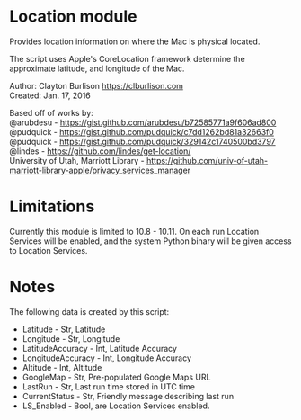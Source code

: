Location module
==============

Provides location information on where the Mac is physical located.

The script uses Apple's CoreLocation framework determine the approximate latitude, and longitude of the Mac.

Author: Clayton Burlison <https://clburlison.com>  
Created: Jan. 17, 2016  

Based off of works by:  
@arubdesu - https://gist.github.com/arubdesu/b72585771a9f606ad800  
@pudquick - https://gist.github.com/pudquick/c7dd1262bd81a32663f0  
@pudquick - https://gist.github.com/pudquick/329142c1740500bd3797  
@lindes   - https://github.com/lindes/get-location/  
University of Utah, Marriott Library - https://github.com/univ-of-utah-marriott-library-apple/privacy_services_manager  


Limitations
==============

Currently this module is limited to 10.8 - 10.11. On each run Location Services will be enabled, and the system Python binary will be given access to Location Services.


Notes
==============

The following data is created by this script:

* Latitude - Str, Latitude
* Longitude - Str, Longitude
* LatitudeAccuracy - Int, Latitude Accuracy
* LongitudeAccuracy - Int, Longitude Accuracy
* Altitude - Int, Altitude
* GoogleMap - Str, Pre-populated Google Maps URL
* LastRun - Str, Last run time stored in UTC time
* CurrentStatus - Str, Friendly message describing last run
* LS_Enabled - Bool, are Location Services enabled.
